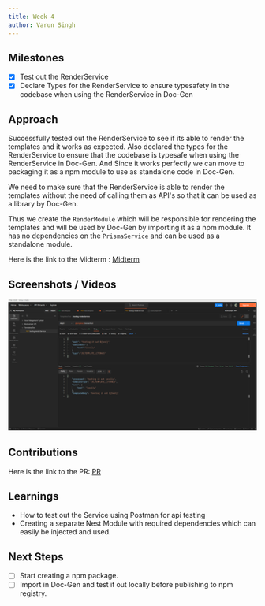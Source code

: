 ```yaml
---
title: Week 4
author: Varun Singh
---
```


## Milestones

- [x] Test out the RenderService
- [x] Declare Types for the RenderService to ensure typesafety in the codebase when using the RenderService in Doc-Gen

## Approach

Successfully tested out the RenderService to see if its able to render the templates and it works as expected. Also declared the types for the RenderService to ensure that the codebase is typesafe when using the RenderService in Doc-Gen.
And Since it works perfectly we can move to packaging it as a npm module to use as standalone code in Doc-Gen.

We need to make sure that the RenderService is able to render the templates without the need of calling them as API's so that it can be used as a library by Doc-Gen.

Thus we create the `RenderModule` which will be responsible for rendering the templates and will be used by Doc-Gen by importing it as a npm module. It has no dependencies on the `PrismaService` and can be used as a standalone module.

Here is the link to the Midterm : [Midterm](https://docs.google.com/presentation/d/1r3OzL3aY0cobO95jRcIt4dP2zwHBR8gd/edit#slide=id.g237dcae9f68_0_19)

## Screenshots / Videos

![Testing](./assets/renderService.png)

## Contributions

Here is the link to the PR: [PR](https://github.com/Samagra-Development/templater/pull/25)

## Learnings

- How to test out the Service using Postman for api testing
- Creating a separate Nest Module with required dependencies which can easily be injected and used.

## Next Steps

- [ ] Start creating a npm package.
- [ ] Import in Doc-Gen and test it out locally before publishing to npm registry.
